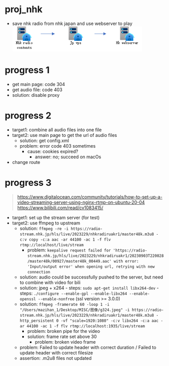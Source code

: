 # proj_nhk
- save nhk radio from nhk japan and use webserver to play
![image](nhk.png)

# progress 1
- get main page: code 304
- get audio file: code 403
- solution: disable proxy

# progress 2
- target1: combine all audio files into one file
- target2: use main page to get the url of audio files
    - solution: get config.xml
    - problem: error code 403 sometimes
        - cause: cookies expired?
            - answer: no; succeed on macOs
- change route

# progress 3
> https://www.digitalocean.com/community/tutorials/how-to-set-up-a-video-streaming-server-using-nginx-rtmp-on-ubuntu-20-04 \
https://www.bilibili.com/read/cv1083415/

- target1: set up the stream server (for test)
- target2: use ffmpeg to upstream
    - solution: `ffmpeg -re -i https://radio-stream.nhk.jp/hls/live/2023229/nhkradiruakr1/master48k.m3u8 -c:v copy -c:a aac -ar 44100 -ac 1 -f flv rtmp://localhost/live/stream`
        - problem: `keepalive request failed for 'https://radio-stream.nhk.jp/hls/live/2023229/nhkradiruakr1/20230903T220028/master48k/00927/master48k_00449.aac' with error: 'Input/output error' when opening url, retrying with new connection`
    - solution: audio could be successfully pushed to the server, but need to combine with video for bili
    - solution: jpeg + x264
          - steps: `sudo apt-get install libx264-dev`
          - steps: `./configure --enable-gpl --enable-libx264 --enable-openssl --enable-nonfree` (ssl version >= 3.0.0)
    - solution: `ffmpeg -framerate 60 -loop 1 -i "/Users/mazihan_1/Desktop/MISC/图像/g324.jpeg" -i https://radio-stream.nhk.jp/hls/live/2023229/nhkradiruakr1/master48k.m3u8 -http_persistent 0 -vf "scale=1920:1080" -c:v libx264 -c:a aac -ar 44100 -ac 1 -f flv rtmp://localhost:1935/live/stream`
        - problem: broken pipe for the video
        - solution: frame rate set above 30
            - problem: broken video frame
    - problem: Failed to update header with correct duration / Failed to update header with correct filesize
    - assertion: .m2u8 files not updated

